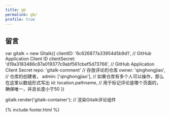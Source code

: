 ```yaml
---
title: gb
permalink: gb/
profile: true
---
```


## 留言

var gitalk = new Gitalk({
  clientID: '6c626877a33954d5b9d1', // GitHub Application Client ID
  clientSecret: 'd19a3183486c87a019377c9abf561cbef5d73766', // GitHub Application Client Secret
  repo: 'gitalk-comment'      // 存放评论的仓库
  owner: 'qinghongjiao',          // 仓库的创建者，
  admin: ['qinghongjiao'],        // 如果仓库有多个人可以操作，那么在这里以数组形式写出
  id: location.pathname,      // 用于标记评论是哪个页面的，确保唯一，并且长度小于50
})

gitalk.render('gitalk-container');    // 渲染Gitalk评论组件


{% include footer.html %}
